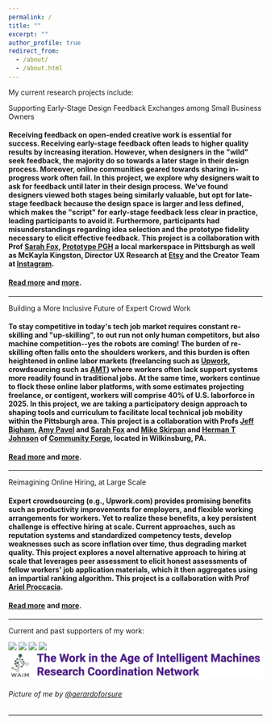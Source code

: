 ```yaml
---
permalink: /
title: ""
excerpt: ""
author_profile: true
redirect_from:
  - /about/
  - /about.html
---
```



<!-- I am a Postdoctoral Associate at the Human-Computer Interaction Institute, advised by [Jeff Bigham](https://www.cs.cmu.edu/~jbigham/).  -->

<!-- ======

#### -->

<!-- I completed my Ph.D. in Human-Computer Interaction at Carnegie Mellon University, advised by [Chinmay Kulkarni](http://www.cs.cmu.edu/~chinmayk/). My Ph.D. dissertation, ["Community-Based Approaches to Building Peer Support Systems for Work"](https://ykotturi.github.io/files/ykotturi-hci-phd-2022.pdf), -->

My current research projects include:

Supporting Early-Stage Design Feedback Exchanges among Small Business Owners
#### Receiving feedback on open-ended creative work is essential for success. Receiving early-stage feedback often leads to higher quality results by increasing iteration. However, when designers in the "wild" seek feedback, the majority do so towards a later stage in their design process. Moreover, online communities geared towards sharing in-progress work often fail. In this project, we explore why designers wait to ask for feedback until later in their design process. We've found designers viewed both stages being similarly valuable, but opt for late-stage feedback because the design space is larger and less defined, which makes the "script" for early-stage feedback less clear in practice, leading participants to avoid it. Furthermore, participants had misunderstandings regarding idea selection and the prototype fidelity necessary to elicit effective feedback. This project is a collaboration with Prof [Sarah Fox](https://www.sarahfox.info/), [Prototype PGH](https://prototypepgh.com/) a local markerspace in Pittsburgh as well as McKayla Kingston, Director UX Research at [Etsy](https://etsy.com) and the Creator Team at [Instagram](https://instagram.com). 

#### [Read more](https://dl.acm.org/citation.cfm?id=3326580) and [more](https://dl.acm.org/doi/pdf/10.1145/3449089).

----

Building a More Inclusive Future of Expert Crowd Work
#### To stay competitive in today's tech job market requires constant re-skilling and "up-skilling", to out run not only human competitors, but also machine competition--yes the robots are coming! The burden of re-skilling often falls onto the shoulders workers, and this burden is often heightened in online labor markets (freelancing such as [Upwork](https://upwork.com), crowdsourcing such as [AMT](https://www.mturk.com/)) where workers often lack support systems more readily found in traditional jobs. At the same time, workers continue to flock these online labor platforms, with some estimates projecting freelance, or contigent, workers will comprise 40% of U.S. laborforce in 2025. In this project, we are taking a participatory design approach to shaping tools and curriculum to facilitate local technical job mobility within the Pittsburgh area. This project is a collaboration with Profs [Jeff Bigham](http://www.cs.cmu.edu/~jbigham/), [Amy Pavel](https://amypavel.com/) and [Sarah Fox](https://www.sarahfox.info/) and [Mike Skirpan](http://mwskirpan.com/) and [Herman T Johnson](https://www.forge.community/about/) of [Community Forge](https://www.forge.community/), located in Wilkinsburg, PA. 

#### [Read more](/files/chi22b-sub2264-cam-i16.pdf) and [more](https://dl.acm.org/doi/abs/10.1145/3432925).

---

Reimagining Online Hiring, at Large Scale
#### Expert crowdsourcing (e.g., Upwork.com) provides promising benefits such as productivity improvements for employers, and flexible working arrangements for workers. Yet to realize these benefits, a key persistent challenge is effective hiring at scale. Current approaches, such as reputation systems and standardized competency tests, develop weaknesses such as score inflation over time, thus degrading market quality. This project explores a novel alternative approach to hiring at scale that leverages peer assessment to elicit honest assessments of fellow workers' job application materials, which it then aggregates using an impartial ranking algorithm. This project is a collaboration with Prof [Ariel Proccacia](http://procaccia.info/). 

#### [Read more](https://ojs.aaai.org/index.php/AAAI/article/download/5641/5497) and [more](https://ojs.aaai.org/index.php/AAAI/article/view/11467/11326).

---


Current and past supporters of my work:

<img src='/images/insta-logo.png' width="75" >
<img src='/images/etsy-logo.png' width="100">
<img src='/images/onr-logo.png' width="150">

<img src='/images/S_scholars_logo-color.jpeg' width="300">
<img src='/images/waim.png' width="2000">


###### Picture of me by [@gerardoforsure](https://twitter.com/gerardoforsure)

------

<!--  Create content & metadata
------
For site content, there is one markdown file for each type of content, which are stored in directories like _publications, _talks, _posts, _teaching, or _pages. For example, each talk is a markdown file in the [_talks directory](https://github.com/academicpages/academicpages.github.io/tree/master/_talks). At the top of each markdown file is structured data in YAML about the talk, which the theme will parse to do lots of cool stuff. The same structured data about a talk is used to generate the list of talks on the [Talks page](https://academicpages.github.io/talks), each [individual page](https://academicpages.github.io/talks/2012-03-01-talk-1) for specific talks, the talks section for the [CV page](https://academicpages.github.io/cv), and the [map of places you've given a talk](https://academicpages.github.io/talkmap.html) (if you run this [python file](https://github.com/academicpages/academicpages.github.io/blob/master/talkmap.py) or [Jupyter notebook](https://github.com/academicpages/academicpages.github.io/blob/master/talkmap.ipynb), which creates the HTML for the map based on the contents of the _talks directory).

**Markdown generator**

I have also created [a set of Jupyter notebooks](https://github.com/academicpages/academicpages.github.io/tree/master/markdown_generator
) that converts a CSV containing structured data about talks or presentations into individual markdown files that will be properly formatted for the academicpages template. The sample CSVs in that directory are the ones I used to create my own personal website at stuartgeiger.com. My usual workflow is that I keep a spreadsheet of my publications and talks, then run the code in these notebooks to generate the markdown files, then commit and push them to the GitHub repository.

How to edit your site's GitHub repository
------
Many people use a git client to create files on their local computer and then push them to GitHub's servers. If you are not familiar with git, you can directly edit these configuration and markdown files directly in the github.com interface. Navigate to a file (like [this one](https://github.com/academicpages/academicpages.github.io/blob/master/_talks/2012-03-01-talk-1.md) and click the pencil icon in the top right of the content preview (to the right of the "Raw | Blame | History" buttons). You can delete a file by clicking the trashcan icon to the right of the pencil icon. You can also create new files or upload files by navigating to a directory and clicking the "Create new file" or "Upload files" buttons.

Example: editing a markdown file for a talk
![Editing a markdown file for a talk](/images/editing-talk.png)

For more info
------
More info about configuring academicpages can be found in [the guide](https://academicpages.github.io/markdown/). The [guides for the Minimal Mistakes theme](https://mmistakes.github.io/minimal-mistakes/docs/configuration/) (which this theme was forked from) might also be helpful. -->
